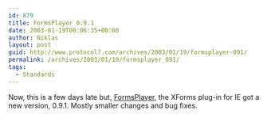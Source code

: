 ```yaml
---
id: 879
title: FormsPlayer 0.9.1
date: 2003-01-19T00:06:35+00:00
author: Niklas
layout: post
guid: http://www.protocol7.com/archives/2003/01/19/formsplayer-091/
permalink: /archives/2003/01/19/formsplayer_091/
tags:
  - Standards
---
```

<div class='microid-8bf70a92f6b19f59c62eaf5362292892e128c5eb'>
  <p>
    Now, this is a few days late but, <a href="http://www.formsplayer.com/">FormsPlayer</a>, the XForms plug-in for IE got a new version, 0.9.1. Mostly smaller changes and bug fixes.
  </p>
</div>